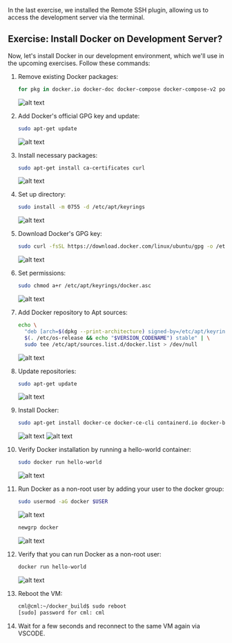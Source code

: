 In the last exercise, we installed the Remote SSH plugin, allowing us to access the development server via the terminal.

## Exercise: Install Docker on Development Server?

Now, let's install Docker in our development environment, which we'll use in the upcoming exercises. Follow these commands:

1. Remove existing Docker packages:
   ```sh
   for pkg in docker.io docker-doc docker-compose docker-compose-v2 podman-docker containerd runc; do sudo apt-get remove $pkg; done
   ```
   ![alt text](assets/image.png)

2. Add Docker's official GPG key and update:
   ```sh
   sudo apt-get update
   ```
   ![alt text](assets/image-1.png)

3. Install necessary packages:
   ```sh
   sudo apt-get install ca-certificates curl
   ```
   ![alt text](assets/image-2.png)

4. Set up directory:
   ```sh
   sudo install -m 0755 -d /etc/apt/keyrings
   ```
   ![alt text](assets/image-3.png)

5. Download Docker's GPG key:
   ```sh
   sudo curl -fsSL https://download.docker.com/linux/ubuntu/gpg -o /etc/apt/keyrings/docker.asc
   ```
   ![alt text](assets/image-4.png)

6. Set permissions:
   ```sh
   sudo chmod a+r /etc/apt/keyrings/docker.asc
   ```
   ![alt text](assets/image-5.png)

7. Add Docker repository to Apt sources:
   ```sh
   echo \
     "deb [arch=$(dpkg --print-architecture) signed-by=/etc/apt/keyrings/docker.asc] https://download.docker.com/linux/ubuntu \
     $(. /etc/os-release && echo "$VERSION_CODENAME") stable" | \
     sudo tee /etc/apt/sources.list.d/docker.list > /dev/null
   ```
   ![alt text](assets/image-6.png)

8. Update repositories:
   ```sh
   sudo apt-get update
   ```
   ![alt text](assets/image-7.png)

9. Install Docker:
   ```sh
   sudo apt-get install docker-ce docker-ce-cli containerd.io docker-buildx-plugin docker-compose-plugin
   ```
   ![alt text](assets/image-8.png)
   ![alt text](assets/image-9.png)

10. Verify Docker installation by running a hello-world container:
    ```sh
    sudo docker run hello-world
    ```
    ![alt text](assets/image-10.png)

11. Run Docker as a non-root user by adding your user to the docker group:
    ```sh
    sudo usermod -aG docker $USER
    ```
    ![alt text](assets/image-11.png)
    ```sh
    newgrp docker
    ```
    ![alt text](assets/image-12.png)

12. Verify that you can run Docker as a non-root user:
    ```sh
    docker run hello-world
    ```
    ![alt text](assets/image-13.png)

13. Reboot the VM:
    ```sh
    cml@cml:~/docker_build$ sudo reboot
    [sudo] password for cml: cml
    ```
14. Wait for a few seconds and reconnect to the same VM again via VSCODE.
